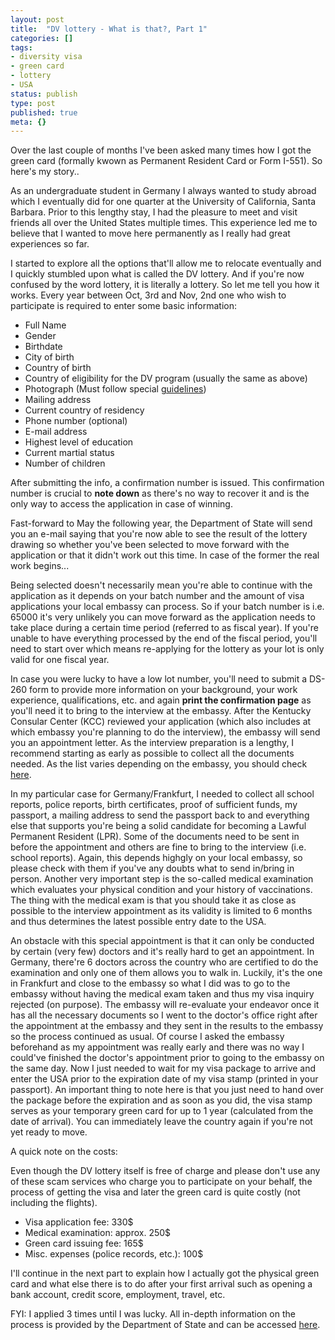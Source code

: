 ```yaml
---
layout: post
title:  "DV lottery - What is that?, Part 1"
categories: []
tags:
- diversity visa
- green card
- lottery
- USA
status: publish
type: post
published: true
meta: {}
---
```

Over the last couple of months I've been asked many times how I got the green card (formally kwown as Permanent Resident Card or Form I-551). So here's my story..

As an undergraduate student in Germany I always wanted to study abroad which I eventually did for one quarter at the University of California, Santa Barbara. Prior to this lengthy stay, I had the pleasure to meet and visit friends all over the United States multiple times. This experience led me to believe that I wanted to move here permanently as I really had great experiences so far.

I started to explore all the options that'll allow me to relocate eventually and I quickly stumbled upon what is called the DV lottery. And if you're now confused by the word lottery, it is literally a lottery. So let me tell you how it works. Every year between Oct, 3rd and Nov, 2nd one who wish to participate is required to enter some basic information:

- Full Name
- Gender
- Birthdate
- City of birth
- Country of birth
- Country of eligibility for the DV program (usually the same as above)
- Photograph (Must follow special [guidelines][dv-photo-guidelines])
- Mailing address
- Current country of residency
- Phone number (optional)
- E-mail address
- Highest level of education
- Current martial status
- Number of children

After submitting the info, a confirmation number is issued. This confirmation number is crucial to __note down__ as there's no way to recover it and is the only way to access the application in case of winning.

Fast-forward to May the following year, the Department of State will send you an e-mail saying that you're now able to see the result of the lottery drawing so whether you've been selected to move forward with the application or that it didn't work out this time. In case of the former the real work begins...

Being selected doesn't necessarily mean you're able to continue with the application as it depends on your batch number and the amount of visa applications your local embassy can process. So if your batch number is i.e. 65000 it's very unlikely you can move forward as the application needs to take place during a certain time period (referred to as fiscal year). If you're unable to have everything processed by the end of the fiscal period, you'll need to start over which means re-applying for the lottery as your lot is only valid for one fiscal year.

In case you were lucky to have a low lot number, you'll need to submit a DS-260 form to provide more information on your background, your work experience, qualifications, etc. and again __print the confirmation page__ as you'll need it to bring to the interview at the embassy. After the Kentucky Consular Center (KCC) reviewed your application (which also includes at which embassy you're planning to do the interview), the embassy will send you an appointment letter. As the interview preparation is a lengthy, I recommend starting as early as possible to collect all the documents needed. As the list varies depending on the embassy, you should check [here][dv-documents].

In my particular case for Germany/Frankfurt, I needed to collect all school reports, police reports, birth certificates, proof of sufficient funds, my passport, a mailing address to send the passport back to and everything else that supports you're being a solid candidate for becoming a Lawful Permanent Resident (LPR). Some of the documents need to be sent in before the appointment and others are fine to bring to the interview (i.e. school reports). Again, this depends highgly on your local embassy, so please check with them if you've any doubts what to send in/bring in person. Another very important step is the so-called medical examination which evaluates your physical condition and your history of vaccinations. The thing with the medical exam is that you should take it as close as possible to the interview appointment as its validity is limited to 6 months and thus determines the latest possible entry date to the USA. 

An obstacle with this special appointment is that it can only be conducted by certain (very few) doctors and it's really hard to get an appointment. In Germany, there're 6 doctors across the country who are certified to do the examination and only one of them allows you to walk in. Luckily, it's the one in Frankfurt and close to the embassy so what I did was to go to the embassy without having the medical exam taken and thus my visa inquiry rejected (on purpose). The embassy will re-evaluate your endeavor once it has all the necessary documents so I went to the doctor's office right after the appointment at the embassy and they sent in the results to the embassy so the process continued as usual. Of course I asked the embassy beforehand as my appointment was really early and there was no way I could've finished the doctor's appointment prior to going to the embassy on the same day. Now I just needed to wait for my visa package to arrive and enter the USA prior to the expiration date of my visa stamp (printed in your passport). An important thing to note here is that you just need to hand over the package before the expiration and as soon as you did, the visa stamp serves as your temporary green card for up to 1 year (calculated from the date of arrival). You can immediately leave the country again if you're not yet ready to move.

A quick note on the costs:

Even though the DV lottery itself is free of charge and please don't use any of these scam services who charge you to participate on your behalf, the process of getting the visa and later the green card is quite costly (not including the flights).

- Visa application fee: 330$
- Medical examination: approx. 250$
- Green card issuing fee: 165$
- Misc. expenses (police records, etc.): 100$

I'll continue in the next part to explain how I actually got the physical green card and what else there is to do after your first arrival such as opening a bank account, credit score, employment, travel, etc.

FYI: I applied 3 times until I was lucky. All in-depth information on the process is provided by the Department of State and can be accessed [here][dv-process].

[dv-photo-guidelines]: https://travel.state.gov/content/visas/en/general/photos.html
[dv-documents]: https://travel.state.gov/content/visas/en/immigrate/diversity-visa/if-you-are-selected/prepare-supporting-documents.html
[dv-process]: https://travel.state.gov/content/visas/en/immigrate/diversity-visa/entry.html
